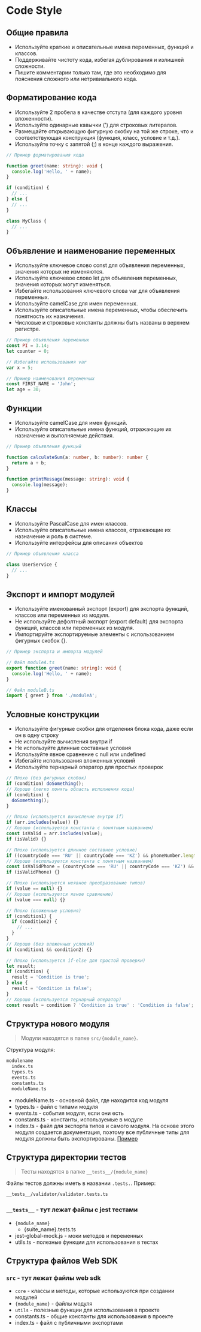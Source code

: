 # Code Style

## Общие правила

+ Используйте краткие и описательные имена переменных, функций и классов.
+ Поддерживайте чистоту кода, избегая дублирования и излишней сложности.
+ Пишите комментарии только там, где это необходимо для пояснения сложного или нетривиального кода.

## Форматирование кода

+ Используйте 2 пробела в качестве отступа (для каждого уровня вложенности).
+ Используйте одинарные кавычки (') для строковых литералов.
+ Размещайте открывающую фигурную скобку на той же строке, что и соответствующая конструкция (функция, класс, условие и т.д.).
+ Используйте точку с запятой (;) в конце каждого выражения.

```typescript
// Пример форматирования кода

function greet(name: string): void {
  console.log('Hello, ' + name);
}

if (condition) {
  // ...
} else {
  // ...
}

class MyClass {
  // ...
}
```

## Объявление и наименование переменных

+ Используйте ключевое слово const для объявления переменных, значения которых не изменяются.
+ Используйте ключевое слово let для объявления переменных, значения которых могут изменяться.
+ Избегайте использования ключевого слова var для объявления переменных.
+ Используйте camelCase для имен переменных.
+ Используйте описательные имена переменных, чтобы обеспечить понятность их назначения.
+ Числовые и строковые константы должны быть названы в верхнем регистре.

```typescript
// Пример объявления переменных
const PI = 3.14;
let counter = 0;

// Избегайте использования var
var x = 5;

// Пример наименования переменных
const FIRST_NAME = 'John';
let age = 30;
```

## Функции

+ Используйте camelCase для имен функций.
+ Используйте описательные имена функций, отражающие их назначение и выполняемые действия.

```typescript
// Пример объявления функций

function calculateSum(a: number, b: number): number {
  return a + b;
}

function printMessage(message: string): void {
  console.log(message);
}
```

## Классы

+ Используйте PascalCase для имен классов.
+ Используйте описательные имена классов, отражающие их назначение и роль в системе.
+ Используйте интерфейсы для описания объектов

```typescript
// Пример объявления класса

class UserService {
  // ...
}
```

## Экспорт и импорт модулей

+ Используйте именованный экспорт (export) для экспорта функций, классов или переменных из модуля.
+ Не используйте дефолтный экспорт (export default) для экспорта функций, классов или переменных из модуля.
+ Импортируйте экспортируемые элементы с использованием фигурных скобок {}.

```typescript
// Пример экспорта и импорта модулей

// Файл moduleA.ts
export function greet(name: string): void {
  console.log('Hello, ' + name);
}

// Файл moduleB.ts
import { greet } from './moduleA';
```

## Условные конструкции

+ Используйте фигурные скобки для отделения блока кода, даже если он в одну строку
+ Не используйте вычисления внутри if
+ Не используйте длинные составные условия
+ Используйте явное сравнение с null или undefined
+ Избегайте использования вложенных условий
+ Используйте тернарный оператор для простых проверок

```typescript
// Плохо (без фигурных скобок)
if (condition) doSomething();
// Хорошо (легко понять область исполнения кода)
if (condition) {
  doSomething();
}

// Плохо (используется вычисление внутри if)
if (arr.includes(value)) {}
// Хорошо (используется константа с понятным названием)
const isValid = arr.includes(value);
if (isValid) {}

// Плохо (используется длинное составное условие)
if ((countryCode === 'RU' || countryCode === 'KZ') && phoneNumber.length > 12) {}
// Хорошо (используется константа с понятным названием)
const isValidPhone = (countryCode === 'RU' || countryCode === 'KZ') && phoneNumber.length > 12;
if (isValidPhone) {}

// Плохо (используется неявное преобразование типов)
if (value == null) {}
// Хорошо (используется явное сравнение)
if (value === null) {}

// Плохо (вложенные условия)
if (condition1) {
  if (condition2) {
    // ...
  }
}
// Хорошо (без вложенных условий)
if (condition1 && condition2) {}

// Плохо (используется if-else для простой проверки)
let result;
if (condition) {
  result = 'Condition is true';
} else {
  result = 'Condition is false';
}
// Хорошо (используется тернарный оператор)
const result = condition ? 'Condition is true' : 'Condition is false';
```

## Структура нового модуля

> Модули находятся в папке `src/{module_name}`.

Структура модуля:

```bash
modulename
  index.ts
  types.ts
  events.ts
  constants.ts
  moduleName.ts
```

+ moduleName.ts - основной файл, где находится код модуля
+ types.ts - файл с типами модуля
+ events.ts - события модуля, если они есть
+ constants.ts - константы, используемые в модуле
+ index.ts - файл для экспорта типов и самого модуля. На основе этого модуля  создается документация, поэтому все публичные типы для модуля должны быть экспортированы. [Пример](./src/auth/index.ts)

## Структура директории тестов

> Тесты находятся в папке `__tests__/{module_name}`

Файлы тестов должны иметь в названии `.tests.`. Пример:

```bash
__tests__/validator/validator.tests.ts
```

### `__tests__` - тут лежат файлы с jest тестами

+ `{module_name}`
  + {suite_name}.tests.ts
+ jest-global-mock.js - моки методов и переменных
+ utils.ts - полезные функции для использования в тестах

## Структура файлов Web SDK

### `src` - тут лежат файлы web sdk

+ `core` - классы и методы, которые используются при создании модулей
+ `{module_name}` - файлы модуля
+ `utils` - полезные функции для использования в проекте
+ constants.ts - общие константы для использования в проекте
+ index.ts - файл с публичными экспортами
